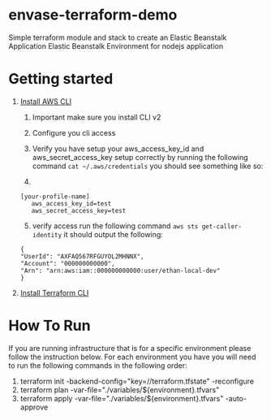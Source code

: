 # envase-terraform-demo

Simple terraform module and stack to create an 
Elastic Beanstalk Application
Elastic Beanstalk Environment for nodejs application

# Getting started
  1. [Install AWS CLI](https://docs.aws.amazon.com/cli/latest/userguide/getting-started-install.html)
     1. Important make sure you install CLI v2
     2. Configure you cli access
     3. Verify you have setup your aws_access_key_id and aws_secret_access_key setup correctly by
        running the following command `cat ~/.aws/credentials` you should see something like so:
     
     4. 
     ```
     [your-profile-name]
        aws_access_key_id=test
        aws_secret_access_key=test
     ```
     5. verify access run the following command `aws sts get-caller-identity`
        it should output the following:
     
     ```
     {
     "UserId": "AXFAQ567RFGUYOL2MHNNX",
     "Account": "000000000000",
     "Arn": "arn:aws:iam::000000000000:user/ethan-local-dev"
     }
     ```
     
  2. [Install Terraform CLI](https://www.terraform.io/downloads)

# How To Run
If you are running infrastructure that is for a specific environment please follow the instruction below.
For each environment you have you will need to run the following commands in the following order:

1. terraform init -backend-config="key=<application-name>/<environment>/terraform.tfstate" -reconfigure
2. terraform plan -var-file="./variables/${environment}.tfvars"
3. terraform apply -var-file="./variables/${environment}.tfvars" -auto-approve


